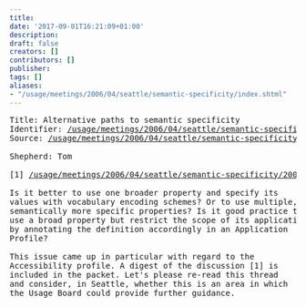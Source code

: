 ```yaml
---
title: 
date: '2017-09-01T16:21:09+01:00'
description: 
draft: false
creators: []
contributors: []
publisher: 
tags: []
aliases:
- "/usage/meetings/2006/04/seattle/semantic-specificity/index.shtml"
---
```


<pre>
Title: Alternative paths to semantic specificity
Identifier: <a href="/usage/meetings/2006/04/seattle/semantic-specificity/index.shtml">/usage/meetings/2006/04/seattle/semantic-specificity/index.shtml</a>
Source: <a href="/usage/meetings/2006/04/seattle/semantic-specificity/index.txt">/usage/meetings/2006/04/seattle/semantic-specificity/index.txt</a>

Shepherd: Tom

[1] <a href="/usage/meetings/2006/04/seattle/semantic-specificity/2006-03-13.digest.txt">/usage/meetings/2006/04/seattle/semantic-specificity/2006-03-13.digest.txt</a>

Is it better to use one broader property and specify its
values with vocabulary encoding schemes? Or to use multiple,
semantically more specific properties? Is it good practice to
use a broad property but restrict the scope of its application
by annotating the definition accordingly in an Application
Profile?

This issue came up in particular with regard to the
Accessibility profile. A digest of the discussion [1] is
included in the packet. Let's please re-read this thread
and consider, in Seattle, whether this is an area in which
the Usage Board could provide further guidance.

</pre>

